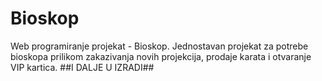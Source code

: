 # Bioskop
Web programiranje projekat - Bioskop.
Jednostavan projekat za potrebe bioskopa prilikom zakazivanja novih projekcija, prodaje karata i otvaranje VIP kartica.
##I DALJE U IZRADI##
